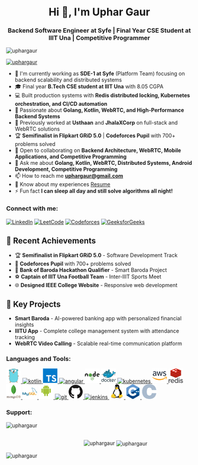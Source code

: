 <h1 align="center">Hi 👋, I'm Uphar Gaur</h1>
<h3 align="center">Backend Software Engineer at Syfe | Final Year CSE Student at IIIT Una | Competitive Programmer</h3>

<p align="left"> <img src="https://komarev.com/ghpvc/?username=uphargaur&label=Profile%20views&color=0e75b6&style=flat" alt="uphargaur" /> </p>

<p align="left"> <a href="https://github.com/ryo-ma/github-profile-trophy"><img src="https://github-profile-trophy.vercel.app/?username=uphargaur" alt="uphargaur" /></a> </p>

- 🚀 I'm currently working as **SDE-1 at Syfe** (Platform Team) focusing on backend scalability and distributed systems
- 🎓 Final year **B.Tech CSE student at IIIT Una** with 8.05 CGPA
- 💻 Built production systems with **Redis distributed locking, Kubernetes orchestration, and CI/CD automation**
- 🔧 Passionate about **Golang, Kotlin, WebRTC, and High-Performance Backend Systems**
- 🌱 Previously worked at **Usthaan** and **JhalaXCorp** on full-stack and WebRTC solutions
- 🏆 **Semifinalist in Flipkart GRiD 5.0** | **Codeforces Pupil** with 700+ problems solved
- 🤝 Open to collaborating on **Backend Architecture, WebRTC, Mobile Applications, and Competitive Programming**
- 💬 Ask me about **Golang, Kotlin, WebRTC, Distributed Systems, Android Development, Competitive Programming**
- 📫 How to reach me **uphargaur@gmail.com**
- 📄 Know about my experiences [Resume](https://drive.google.com/file/d/1Wf3v5VaL7p2aU8Lsyd5I1jdLnjA62_dF/view?usp=sharing)
- ⚡ Fun fact **I can sleep all day and still solve algorithms all night!**

<h3 align="left">Connect with me:</h3>
<p align="left">
<a href="https://www.linkedin.com/in/uphargaur/" target="blank"><img align="center" src="https://raw.githubusercontent.com/rahuldkjain/github-profile-readme-generator/master/src/images/icons/Social/linked-in-alt.svg" alt="LinkedIn" height="30" width="40" /></a>
<a href="https://leetcode.com/uphar_gaur/" target="blank"><img align="center" src="https://raw.githubusercontent.com/rahuldkjain/github-profile-readme-generator/master/src/images/icons/Social/leet-code.svg" alt="LeetCode" height="30" width="40" /></a>
<a href="https://codeforces.com/profile/ambriogulaster" target="blank"><img align="center" src="https://raw.githubusercontent.com/rahuldkjain/github-profile-readme-generator/master/src/images/icons/Social/codeforces.svg" alt="Codeforces" height="30" width="40" /></a>
<a href="https://auth.geeksforgeeks.org/user/uphar_gaur" target="blank"><img align="center" src="https://raw.githubusercontent.com/rahuldkjain/github-profile-readme-generator/master/src/images/icons/Social/geeks-for-geeks.svg" alt="GeeksforGeeks" height="30" width="40" /></a>
</p>

## 🚀 Recent Achievements
- 🏆 **Semifinalist in Flipkart GRiD 5.0** - Software Development Track
- 🎯 **Codeforces Pupil** with 700+ problems solved
- 🏅 **Bank of Baroda Hackathon Qualifier** - Smart Baroda Project
- ⚽ **Captain of IIIT Una Football Team** - Inter-IIIT Sports Meet
- 🌐 **Designed IEEE College Website** - Responsive web development

## 🔧 Key Projects
- **Smart Baroda** - AI-powered banking app with personalized financial insights
- **IIITU App** - Complete college management system with attendance tracking
- **WebRTC Video Calling** - Scalable real-time communication platform

<h3 align="left">Languages and Tools:</h3>
<p align="left"> 
<a href="https://golang.org" target="_blank" rel="noreferrer"> <img src="https://raw.githubusercontent.com/devicons/devicon/master/icons/go/go-original.svg" alt="go" width="40" height="40"/> </a> 
<a href="https://kotlinlang.org" target="_blank" rel="noreferrer"> <img src="https://www.vectorlogo.zone/logos/kotlinlang/kotlinlang-icon.svg" alt="kotlin" width="40" height="40"/> </a> 
<a href="https://www.typescriptlang.org/" target="_blank" rel="noreferrer"> <img src="https://raw.githubusercontent.com/devicons/devicon/master/icons/typescript/typescript-original.svg" alt="typescript" width="40" height="40"/> </a> 
<a href="https://angular.io" target="_blank" rel="noreferrer"> <img src="https://angular.io/assets/images/logos/angular/angular.svg" alt="angular" width="40" height="40"/> </a> 
<a href="https://nodejs.org" target="_blank" rel="noreferrer"> <img src="https://raw.githubusercontent.com/devicons/devicon/master/icons/nodejs/nodejs-original-wordmark.svg" alt="nodejs" width="40" height="40"/> </a> 
<a href="https://www.docker.com/" target="_blank" rel="noreferrer"> <img src="https://raw.githubusercontent.com/devicons/devicon/master/icons/docker/docker-original-wordmark.svg" alt="docker" width="40" height="40"/> </a> 
<a href="https://kubernetes.io" target="_blank" rel="noreferrer"> <img src="https://www.vectorlogo.zone/logos/kubernetes/kubernetes-icon.svg" alt="kubernetes" width="40" height="40"/> </a> 
<a href="https://aws.amazon.com" target="_blank" rel="noreferrer"> <img src="https://raw.githubusercontent.com/devicons/devicon/master/icons/amazonwebservices/amazonwebservices-original-wordmark.svg" alt="aws" width="40" height="40"/> </a> 
<a href="https://redis.io" target="_blank" rel="noreferrer"> <img src="https://raw.githubusercontent.com/devicons/devicon/master/icons/redis/redis-original-wordmark.svg" alt="redis" width="40" height="40"/> </a> 
<a href="https://www.mongodb.com/" target="_blank" rel="noreferrer"> <img src="https://raw.githubusercontent.com/devicons/devicon/master/icons/mongodb/mongodb-original-wordmark.svg" alt="mongodb" width="40" height="40"/> </a> 
<a href="https://www.mysql.com/" target="_blank" rel="noreferrer"> <img src="https://raw.githubusercontent.com/devicons/devicon/master/icons/mysql/mysql-original-wordmark.svg" alt="mysql" width="40" height="40"/> </a> 
<a href="https://developer.android.com" target="_blank" rel="noreferrer"> <img src="https://raw.githubusercontent.com/devicons/devicon/master/icons/android/android-original-wordmark.svg" alt="android" width="40" height="40"/> </a> 
<a href="https://git-scm.com/" target="_blank" rel="noreferrer"> <img src="https://www.vectorlogo.zone/logos/git-scm/git-scm-icon.svg" alt="git" width="40" height="40"/> </a> 
<a href="https://github.com/features/actions" target="_blank" rel="noreferrer"> <img src="https://raw.githubusercontent.com/devicons/devicon/master/icons/github/github-original.svg" alt="github-actions" width="40" height="40"/> </a> 
<a href="https://www.jenkins.io" target="_blank" rel="noreferrer"> <img src="https://www.vectorlogo.zone/logos/jenkins/jenkins-icon.svg" alt="jenkins" width="40" height="40"/> </a> 
<a href="https://www.linux.org/" target="_blank" rel="noreferrer"> <img src="https://raw.githubusercontent.com/devicons/devicon/master/icons/linux/linux-original.svg" alt="linux" width="40" height="40"/> </a> 
<a href="https://www.w3schools.com/cpp/" target="_blank" rel="noreferrer"> <img src="https://raw.githubusercontent.com/devicons/devicon/master/icons/cplusplus/cplusplus-original.svg" alt="cplusplus" width="40" height="40"/> </a> 
<a href="https://www.cprogramming.com/" target="_blank" rel="noreferrer"> <img src="https://raw.githubusercontent.com/devicons/devicon/master/icons/c/c-original.svg" alt="c" width="40" height="40"/> </a> 
</p>

<h3 align="left">Support:</h3>
<p><a href="https://www.buymeacoffee.com/uphargaur"> <img align="left" src="https://cdn.buymeacoffee.com/buttons/v2/default-yellow.png" height="50" width="210" alt="uphargaur" /></a></p><br><br>

<p><img align="left" src="https://github-readme-stats.vercel.app/api/top-langs?username=uphargaur&show_icons=true&locale=en&layout=compact" alt="uphargaur" /></p>

<p>&nbsp;<img align="center" src="https://github-readme-stats.vercel.app/api?username=uphargaur&show_icons=true&locale=en" alt="uphargaur" /></p>

<p><img align="center" src="https://github-readme-streak-stats.herokuapp.com/?user=uphargaur&" alt="uphargaur" /></p>
